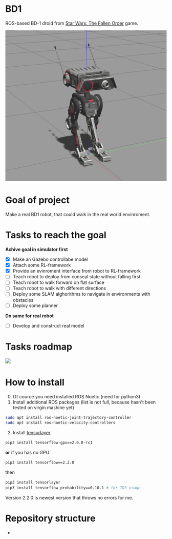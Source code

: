 # BD1
ROS-based BD-1 droid from [Star Wars: The Fallen Order](https://en.wikipedia.org/wiki/Star_Wars_Jedi:_Fallen_Order) game.

![BD1 Gazebo](doc/images/bd1_gazebo.png)

# Goal of project
Make a real BD1 robot, that could walk in the real world envinroment.

# Tasks to reach the goal
 **Achive goal in simulator first**
  - [x] Make an Gazebo controllabe model
  - [x] Attach some RL-framework
  - [x] Provide an evinroment interface from robot to RL-framework
  - [ ] Teach robot to deploy from conseal state without falling first
  - [ ] Teach robot to walk forward on flat surface
  - [ ] Teach robot to walk with different directions
  - [ ] Deploy some SLAM alghorithms to navigate in environments with obstacles
  - [ ] Deploy some planner
 
 **Do same for real robot**
  - [ ] Develop and construct real model 

# Tasks roadmap
[![](https://mermaid.ink/img/eyJjb2RlIjoiZ3JhcGggVERcbiAgICBBW1NpbXVsYXRpb24gbW9kZWxdIC0tPiBCKEdvIHNob3BwaW5nKVxuICAgIEIgLS0-IEN7TGV0IG1lIHRoaW5rfVxuICAgIEMgLS0-fE9uZXwgRFtMYXB0b3BdXG4gICAgQyAtLT58VHdvfCBFW2lQaG9uZV1cbiAgICBDIC0tPnxUaHJlZXwgRltmYTpmYS1jYXIgQ2FyXVxuICAgICAgICAgICAgIiwibWVybWFpZCI6eyJ0aGVtZSI6ImRlZmF1bHQifSwidXBkYXRlRWRpdG9yIjpmYWxzZX0)](https://mermaid-js.github.io/mermaid-live-editor/#/edit/eyJjb2RlIjoiZ3JhcGggVERcbiAgICBBW1NpbXVsYXRpb24gbW9kZWxdIC0tPiBCKEdvIHNob3BwaW5nKVxuICAgIEIgLS0-IEN7TGV0IG1lIHRoaW5rfVxuICAgIEMgLS0-fE9uZXwgRFtMYXB0b3BdXG4gICAgQyAtLT58VHdvfCBFW2lQaG9uZV1cbiAgICBDIC0tPnxUaHJlZXwgRltmYTpmYS1jYXIgQ2FyXVxuICAgICAgICAgICAgIiwibWVybWFpZCI6eyJ0aGVtZSI6ImRlZmF1bHQifSwidXBkYXRlRWRpdG9yIjpmYWxzZX0)

# How to install
0. Of cource you need installed ROS Noetic (need for python3)
1. Install additional ROS packages (list is not full, because hasn't been tested on virgin mashine yet)
```bash
sudo apt install ros-noetic-joint-trajectory-controller
sudo apt install ros-noetic-velocity-controllers
```
2. Install [tensorlayer](https://github.com/tensorlayer/tensorlayer)
```bash
pip3 install tensorflow-gpu==2.0.0-rc1
```
**or** if you has no GPU
```bash
pip3 install tensorflow==2.2.0
```
then
```bash
pip3 install tensorlayer
pip3 install tensorflow_probability==0.10.1 # for TD3 usage
```
Version 2.2.0 is newest version that throws no errors for me.

# Repository structure
 - 
